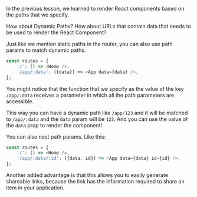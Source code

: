 In the previous lesson, we learned to render React components based on the paths that we specify. 

How about Dynamic Paths? How about URLs that contain data that needs to be used to render the React Component?

Just like we mention static paths in the router, you can also use path params to match dynamic paths.

```js
const routes = {
    '/': () => <Home />,
    '/app/:data': ({data}) => <App data={data} />,
};
```

You might notice that the function that we specify as the value of the key `/app/:data` receives a parameter in which all the path parameters are accessible.

This way you can have a dynamic path like `/app/123` and it will be matched to `/app/:data` and the `data` param will be `123`. And you can use the value of the `data` prop to render the component! 

You can also nest path params. Like this:

```js
const routes = {
    '/': () => <Home />,
    '/app/:data/:id': ({data, id}) => <App data={data} id={id} />,
};
```

Another added advantage is that this allows you to easily generate shareable links, because the link has the information required to share an item in your application.